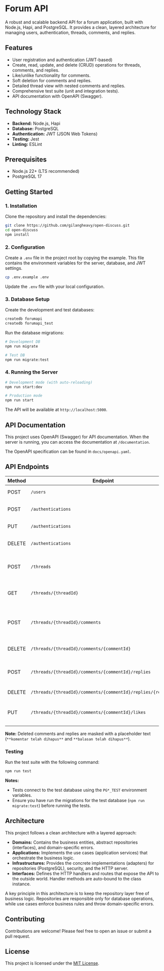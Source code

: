 # Forum API

A robust and scalable backend API for a forum application, built with Node.js, Hapi, and PostgreSQL. It provides a clean, layered architecture for managing users, authentication, threads, comments, and replies.

## Features

- User registration and authentication (JWT-based)
- Create, read, update, and delete (CRUD) operations for threads, comments, and replies.
- Like/unlike functionality for comments.
- Soft deletion for comments and replies.
- Detailed thread view with nested comments and replies.
- Comprehensive test suite (unit and integration tests).
- API documentation with OpenAPI (Swagger).

## Technology Stack

- **Backend:** Node.js, Hapi
- **Database:** PostgreSQL
- **Authentication:** JWT (JSON Web Tokens)
- **Testing:** Jest
- **Linting:** ESLint

## Prerequisites

- Node.js 22+ (LTS recommended)
- PostgreSQL 17

## Getting Started

### 1. Installation

Clone the repository and install the dependencies:

```bash
git clone https://github.com/gilangheavy/open-discuss.git
cd open-discuss
npm install
```

### 2. Configuration

Create a `.env` file in the project root by copying the example. This file contains the environment variables for the server, database, and JWT settings.

```bash
cp .env.example .env
```

Update the `.env` file with your local configuration.

### 3. Database Setup

Create the development and test databases:

```bash
createdb forumapi
createdb forumapi_test
```

Run the database migrations:

```bash
# Development DB
npm run migrate

# Test DB
npm run migrate:test
```

### 4. Running the Server

```bash
# Development mode (with auto-reloading)
npm run start:dev

# Production mode
npm run start
```

The API will be available at `http://localhost:5000`.

## API Documentation

This project uses OpenAPI (Swagger) for API documentation. When the server is running, you can access the documentation at `/documentation`.

The OpenAPI specification can be found in `docs/openapi.yaml`.

## API Endpoints

| Method | Endpoint                                                     | Description                                         |
| ------ | ------------------------------------------------------------ | --------------------------------------------------- |
| POST   | `/users`                                                     | Register a new user                                 |
| POST   | `/authentications`                                           | Login to get access and refresh tokens              |
| PUT    | `/authentications`                                           | Refresh the access token                            |
| DELETE | `/authentications`                                           | Logout (delete the refresh token)                   |
| POST   | `/threads`                                                   | Create a new thread (Authentication required)       |
| GET    | `/threads/{threadId}`                                        | Get thread details with comments and replies        |
| POST   | `/threads/{threadId}/comments`                               | Add a comment to a thread (Authentication required) |
| DELETE | `/threads/{threadId}/comments/{commentId}`                   | Delete a comment (soft delete)                      |
| POST   | `/threads/{threadId}/comments/{commentId}/replies`           | Add a reply to a comment (Authentication required)  |
| DELETE | `/threads/{threadId}/comments/{commentId}/replies/{replyId}` | Delete a reply (soft delete)                        |
| PUT    | `/threads/{threadId}/comments/{commentId}/likes`             | Like or unlike a comment (Authentication required)  |

**Note:** Deleted comments and replies are masked with a placeholder text (`**komentar telah dihapus**` and `**balasan telah dihapus**`).

### Testing

Run the test suite with the following command:

```bash
npm run test
```

**Notes:**

- Tests connect to the test database using the `PG*_TEST` environment variables.
- Ensure you have run the migrations for the test database (`npm run migrate:test`) before running the tests.

## Architecture

This project follows a clean architecture with a layered approach:

- **Domains:** Contains the business entities, abstract repositories (interfaces), and domain-specific errors.
- **Applications:** Implements the use cases (application services) that orchestrate the business logic.
- **Infrastructures:** Provides the concrete implementations (adapters) for repositories (PostgreSQL), security, and the HTTP server.
- **Interfaces:** Defines the HTTP handlers and routes that expose the API to the outside world. Handler methods are auto-bound to the class instance.

A key principle in this architecture is to keep the repository layer free of business logic. Repositories are responsible only for database operations, while use cases enforce business rules and throw domain-specific errors.

## Contributing

Contributions are welcome! Please feel free to open an issue or submit a pull request.

## License

This project is licensed under the [MIT License](LICENSE).
